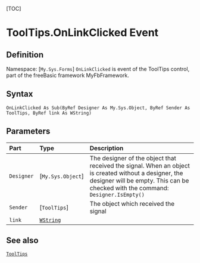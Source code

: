 [TOC]
# ToolTips.OnLinkClicked Event

## Definition
Namespace: [`My.Sys.Forms`]
`OnLinkClicked` is event of the ToolTips control, part of the freeBasic framework MyFbFramework.
## Syntax
```freeBasic
OnLinkClicked As Sub(ByRef Designer As My.Sys.Object, ByRef Sender As ToolTips, ByRef link As WString)
```

## Parameters

|Part|Type|Description|
| :------------ | :------------ | :------------ |
|`Designer`|[`My.Sys.Object`]|The designer of the object that received the signal. When an object is created without a designer, the designer will be empty. This can be checked with the command: `Designer.IsEmpty()`|
|`Sender`|[`ToolTips`]|The object which received the signal|
|`link`|[`WString`]("https://www.freebasic.net/wiki/KeyPgWString")||

## See also
[`ToolTips`](ToolTips.md)
